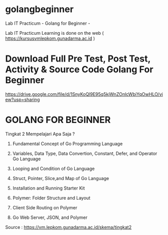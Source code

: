 # golangbeginner


 Lab IT Practicum - Golang for Beginner - 


Lab IT Practicum Learning is done on the web ( https://kursusvmlepkom.gunadarma.ac.id )


# Download Full Pre Test, Post Test, Activity & Source Code Golang For Beginner
https://drive.google.com/file/d/1SnyKoQl9E95q5kjWnZOnlcWbiYqOwHLO/view?usp=sharing


# GOLANG FOR BEGINNER


Tingkat 2 Mempelajari Apa Saja ?


1. Fundamental Concept of Go Programming Language


3. Variables, Data Type, Data Convertion, Constant, Defer, and Operator Go Language


5. Looping and Condition of Go Language


7. Struct, Pointer, Slice,and Map of Go Language


9. Installation and Running Starter Kit


11. Polymer: Folder Structure and Layout


13. Client Side Routing on Polymer


15. Go Web Server, JSON, and Polymer


Source : https://vm.lepkom.gunadarma.ac.id/skema/tingkat2
